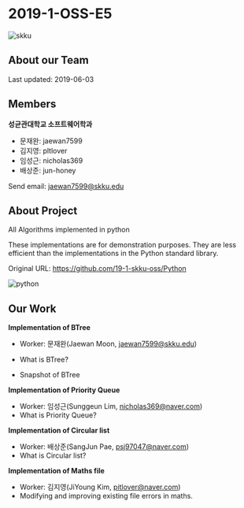 # 2019-1-OSS-E5
![skku](https://ecostat.skku.edu/_res/board_new/img/board/article_no_img.png)
## About our Team
Last updated: 2019-06-03

## Members
**성균관대학교 소프트웨어학과**
- 문재완: jaewan7599
- 김지영: pltlover
- 임성근: nicholas369
- 배상준: jun-honey

Send email: <jaewan7599@skku.edu>
## About Project
All Algorithms implemented in python


These implementations are for demonstration purposes. They are less efficient than the implementations in the Python standard library.


Original URL: <https://github.com/19-1-skku-oss/Python>


![python](https://www.python.org/static/opengraph-icon-200x200.png)

## Our Work
**Implementation of BTree**
- Worker: 문재완(Jaewan Moon, <jaewan7599@skku.edu>)
- What is BTree?

- Snapshot of BTree

**Implementation of Priority Queue**
- Worker: 임성근(Sunggeun Lim, <nicholas369@naver.com>)
- What is Priority Queue?

**Implementation of Circular list**
- Worker: 배상준(SangJun Pae, <psj97047@naver.com>)
- What is Circular list?

**Implementation of Maths file**
- Worker: 김지영(JiYoung Kim, <pitlover@naver.com>)
- Modifying and improving existing file errors in maths. 


